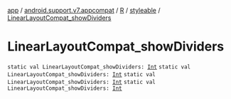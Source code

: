 [app](../../../index.md) / [android.support.v7.appcompat](../../index.md) / [R](../index.md) / [styleable](index.md) / [LinearLayoutCompat_showDividers](.)

# LinearLayoutCompat_showDividers

`static val LinearLayoutCompat_showDividers: `[`Int`](https://kotlinlang.org/api/latest/jvm/stdlib/kotlin/-int/index.html)
`static val LinearLayoutCompat_showDividers: `[`Int`](https://kotlinlang.org/api/latest/jvm/stdlib/kotlin/-int/index.html)
`static val LinearLayoutCompat_showDividers: `[`Int`](https://kotlinlang.org/api/latest/jvm/stdlib/kotlin/-int/index.html)
`static val LinearLayoutCompat_showDividers: `[`Int`](https://kotlinlang.org/api/latest/jvm/stdlib/kotlin/-int/index.html)